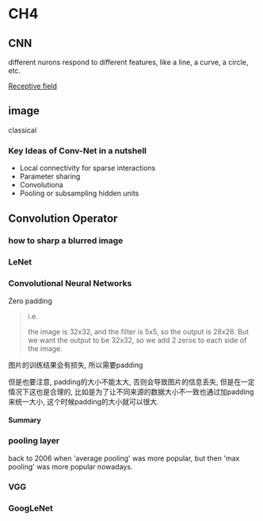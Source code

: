 # CH4

## CNN

different nurons respond to different features, like a line, a curve, a circle, etc.

[Receptive field](https://www.wikiwand.com/en/Receptive_field)

## image

classical

### Key Ideas of Conv-Net in a nutshell

- Local connectivity for sparse interactions
- Parameter sharing
- Convolutiona
- Pooling or subsampling hidden units

## Convolution Operator

### how to sharp a blurred image

### LeNet

### Convolutional Neural Networks

Zero padding

> i.e.
>
> the image is 32x32, and the filter is 5x5, so the output is 28x28. But we want the output to be 32x32, so we add 2 zeros to each side of the image.

图片的训练结果会有损失, 所以需要padding

但是也要注意, padding的大小不能太大, 否则会导致图片的信息丢失, 但是在一定情况下这也是合理的, 比如是为了让不同来源的数据大小不一致也通过加padding来统一大小, 这个时候padding的大小就可以很大.

#### Summary

### pooling layer

back to 2006 when 'average pooling' was more popular, but then 'max pooling' was more popular nowadays.

### VGG

### GoogLeNet
